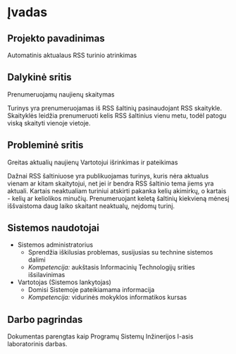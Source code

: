 # Įvadas

## Projekto pavadinimas
Automatinis aktualaus RSS turinio atrinkimas

## Dalykinė sritis
Prenumeruojamų naujienų skaitymas

Turinys yra prenumeruojamas iš RSS šaltinių pasinaudojant RSS skaitykle. Skaityklės leidžia prenumeruoti kelis RSS šaltinius vienu metu, todėl patogu viską skaityti vienoje vietoje.

## Probleminė sritis
Greitas aktualių naujienų Vartotojui išrinkimas ir pateikimas

Dažnai RSS šaltiniuose yra publikuojamas turinys, kuris nėra aktualus vienam ar kitam skaitytojui, net jei ir bendra RSS šaltinio tema jiems yra aktuali. Kartais neaktualiam turiniui atskirti pakanka kelių akimirkų, o kartais - kelių ar keliolikos minučių. Prenumeruojant keletą šaltinių kiekvieną mėnesį iššvaistoma daug laiko skaitant neaktualų, neįdomų turinį.

## Sistemos naudotojai
- Sistemos administratorius
    * Sprendžia iškilusias problemas, susijusias su technine sistemos dalimi
    * _Kompetencija:_ aukštasis Informacinių Technologijų srities išsilavinimas
- Vartotojas (Sistemos lankytojas)
    * Domisi Sistemoje pateikiamama informacija
    * _Kompetencija:_ vidurinės mokyklos informatikos kursas

## Darbo pagrindas
Dokumentas parengtas kaip Programų Sistemų Inžinerijos I-asis laboratorinis darbas.
